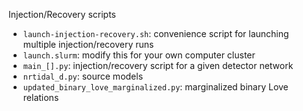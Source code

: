 Injection/Recovery scripts

+ `launch-injection-recovery.sh`: convenience script for launching multiple injection/recovery runs
+ `launch.slurm`: modify this for your own computer cluster
+ `main_[].py`: injection/recovery script for a given detector network 
+ `nrtidal_d.py`: source models
+ `updated_binary_love_marginalized.py`: marginalized binary Love relations  
